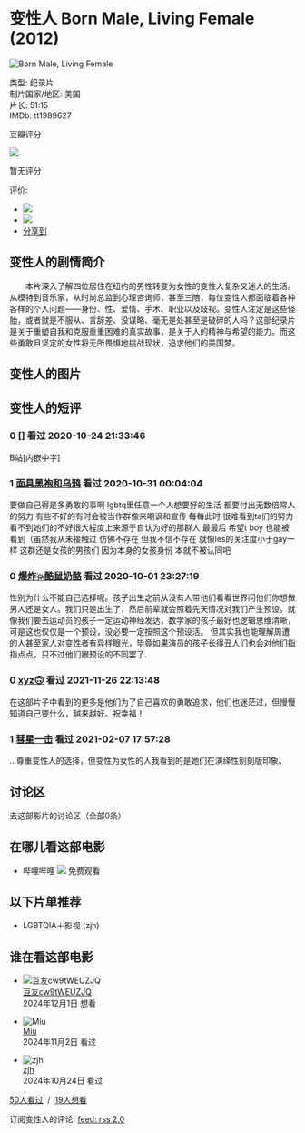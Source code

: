# 变性人 Born Male, Living Female (2012)

![Born Male, Living Female](https://img2.doubanio.com/cuphead/movie-static/pics/movie_default_large.png)

类型: 纪录片  
制片国家/地区: 美国  
片长: 51:15  
IMDb: tt1989627  

豆瓣评分

![](https://img2.doubanio.com/cuphead/movie-static/pics/reference.png)

暂无评分

评价:

-   ![](https://img9.doubanio.com/cuphead/movie-static/pics/short-comment.gif) 
-   ![](https://img1.doubanio.com/cuphead/movie-static/pics/add-review.gif) 
-   [分享到](#)   

## 变性人的剧情简介

　　本片深入了解四位居住在纽约的男性转变为女性的变性人复杂又迷人的生活。从模特到音乐家，从时尚总监到心理咨询师，甚至三陪，每位变性人都面临着各种各样的个人问题——身份、性、爱情、手术、职业以及歧视。变性人注定是这些怪胎，或者就是不服从、言辞差、没谋略、毫无是处甚至是破碎的人吗？这部纪录片是关于重塑自我和克服重重困难的真实故事，是关于人的精神与希望的能力。而这些勇敢且坚定的女性将无所畏惧地挑战现状，追求他们的美国梦。

## 变性人的图片

## 变性人的短评

### 0 [\[\]](https://www.douban.com/people/186696019/) 看过 2020-10-24 21:33:46

B站\[内嵌中字\]

### 1 [面具黑袍和乌鸦](https://www.douban.com/people/88063847/) 看过 2020-10-31 00:04:04

要做自己得是多勇敢的事啊 lgbtq里任意一个人想要好的生活 都要付出无数倍常人的努力 有些不好的有时会被当作群像来嘲讽和宣传 每每此时 很难看到ta们的努力 看不到她们的不好很大程度上来源于自认为好的那群人 最最后 希望t boy 也能被看到（虽然我从未接触过 仿佛不存在 但我不信不存在 就像les的关注度小于gay一样 这群还是女孩的男孩们 因为本身的女孩身份 本就不被认同吧

### 0 [爆炸💥酷鼠奶酪](https://www.douban.com/people/185379106/) 看过 2020-10-01 23:27:19

性别为什么不能自己选择呢。孩子出生之前从没有人带他们看看世界问他们你想做男人还是女人。我们只是出生了，然后前辈就会照着先天情况对我们产生预设。就像我们要去运动员的孩子一定运动神经发达，数学家的孩子最好也逻辑思维清晰，可是这也仅仅是一个预设，没必要一定按照这个预设活。 但其实我也能理解周遭的人甚至家人对变性者有异样眼光，毕竟如果演员的孩子长得丑人们也会对他们指指点点，只不过他们跟预设的不同罢了.

### 0 [xyz🙃](https://www.douban.com/people/162121538/) 看过 2021-11-26 22:13:48

在这部片子中看到的更多是他们为了自己喜欢的勇敢追求，他们也迷茫过，但慢慢知道自己要什么，越来越好。祝幸福！

### 1 [彗星一击](https://www.douban.com/people/lo2222ok/) 看过 2021-02-07 17:57:28

…尊重变性人的选择，但变性为女性的人我看到的是她们在演绎性别刻版印象。

## 讨论区

去这部影片的讨论区（全部0条）

## 在哪儿看这部电影

-   哔哩哔哩 ![](https://img9.doubanio.com/cuphead/movie-static/pics/video-bilibili.png) 免费观看

## 以下片单推荐

-   LGBTQIA＋影视 (zjh)

## 谁在看这部电影

-   ![豆友cw9tWEUZJQ](https://img2.doubanio.com/icon/u285146961-1.jpg)  
    [豆友cw9tWEUZJQ](https://www.douban.com/people/285146961/)  
    2024年12月1日 想看

-   ![Miu](https://img3.doubanio.com/icon/u1951107-3.jpg)  
    [Miu](https://www.douban.com/people/BeckhamCai/)  
    2024年11月2日 看过

-   ![zjh](https://img2.doubanio.com/icon/u273276142-1.jpg)  
    [zjh](https://www.douban.com/people/273276142/)  
    2024年10月24日 看过

[50人看过](https://movie.douban.com/subject/34982235/comments?status=P)  /  [19人想看](https://movie.douban.com/subject/34982235/comments?status=F)

订阅变性人的评论: [feed: rss 2.0](https://movie.douban.com/feed/subject/34982235/reviews)